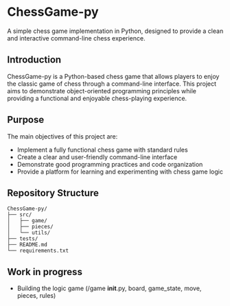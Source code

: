 # ChessGame-py

A simple chess game implementation in Python, designed to provide a clean and interactive command-line chess experience.

## Introduction

ChessGame-py is a Python-based chess game that allows players to enjoy the classic game of chess through a command-line interface. This project aims to demonstrate object-oriented programming principles while providing a functional and enjoyable chess-playing experience.

## Purpose

The main objectives of this project are:
- Implement a fully functional chess game with standard rules
- Create a clear and user-friendly command-line interface
- Demonstrate good programming practices and code organization
- Provide a platform for learning and experimenting with chess game logic

## Repository Structure

```
ChessGame-py/
├── src/
│   ├── game/
│   ├── pieces/
│   └── utils/
├── tests/
├── README.md
└── requirements.txt
```


## Work in progress

- Building the logic game (/game __init__.py, board, game_state, move, pieces, rules)